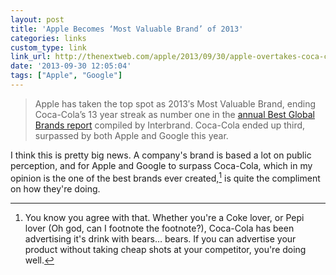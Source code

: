 ```yaml
---
layout: post
title: 'Apple Becomes ‘Most Valuable Brand’ of 2013'
categories: links
custom_type: link
link_url: http://thenextweb.com/apple/2013/09/30/apple-overtakes-coca-cola-to-become-most-valuable-brand-of-2013/
date: '2013-09-30 12:05:04'
tags: ["Apple", "Google"]
---
```

>Apple has taken the top spot as 2013′s Most Valuable Brand, ending Coca-Cola’s 13 year streak as number one in the [annual Best Global Brands report](http://www.interbrand.com/en/best-global-brands/2013/Best-Global-Brands-2013-Brand-View.aspx) compiled by Interbrand. Coca-Cola ended up third, surpassed by both Apple and Google this year.

I think this is pretty big news. A company's brand is based a lot on public perception, and for Apple and Google to surpass Coca-Cola, which in my opinion is the one of the best brands ever created,[^1] is quite the compliment on how they're doing.

[^1]: You know you agree with that. Whether you're a Coke lover, or Pepi lover (Oh god, can I footnote the footnote?), Coca-Cola has been advertising it's drink with bears… bears. If you can advertise your product without taking cheap shots at your competitor, you're doing well.